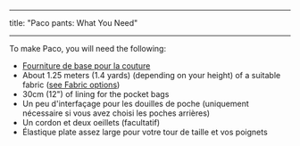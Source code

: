 - - -
title: "Paco pants: What You Need"
- - -

To make Paco, you will need the following:

- [Fourniture de base pour la couture](/docs/sewing/basic-sewing-supplies)
- About 1.25 meters (1.4 yards) (depending on your height) of a suitable fabric ([see Fabric options](/docs/patterns/paco/fabric))
- 30cm (12") of lining for the pocket bags
- Un peu d'interfaçage pour les douilles de poche (uniquement nécessaire si vous avez choisi les poches arrières)
- Un cordon et deux oeillets (facultatif)
- Élastique plate assez large pour votre tour de taille et vos poignets
